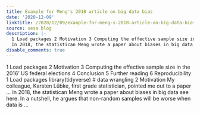 ```yaml
---
title: Example for Meng's 2018 article on big data bias
date: '2020-12-09'
linkTitle: /2020/12/09/example-for-meng-s-2018-article-on-big-data-bias/
source: sesa blog
description: |-
  1 Load packages 2 Motivation 3 Computing the effective sample size in the 2016’ US federal elections 4 Conclusion 5 Further reading 6 Reproducibility 1 Load packages library(tidyverse) # data wrangling 2 Motivation My colleague, Karsten Lübke, first grade statistician, pointed me out to a paper …
  In 2018, the statistican Meng wrote a paper about biases in big data see here. In a nutshell, he argues that non-random samples will be worse when data is ...
disable_comments: true
---
```

1 Load packages 2 Motivation 3 Computing the effective sample size in the 2016’ US federal elections 4 Conclusion 5 Further reading 6 Reproducibility 1 Load packages library(tidyverse) # data wrangling 2 Motivation My colleague, Karsten Lübke, first grade statistician, pointed me out to a paper …
In 2018, the statistican Meng wrote a paper about biases in big data see here. In a nutshell, he argues that non-random samples will be worse when data is ...